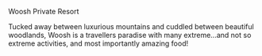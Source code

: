 Woosh Private Resort

Tucked away between luxurious mountains and cuddled between beautiful woodlands, Woosh is a travellers paradise with many extreme...and not so extreme activities, and most importantly amazing food!
